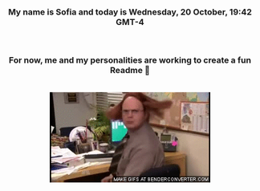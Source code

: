


<div align="center">
<h3 >My name is Sofia and today is Wednesday, 20 October, 19:42 GMT-4</h3><br>
<h3 >For now, me and my personalities are working to create a fun Readme 👋
</h3><br>
<img src='img/dwight.gif' alt='working...'/>
</div>
